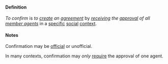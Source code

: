 #### Definition

*To confirm* is *to [create](https://github.com/gcassel/Modular-Organization-Terminology/blob/master/terms/create.md) an [agreement](https://github.com/gcassel/Modular-Organization-Terminology/blob/master/terms/agree.md)* by *[receiving](https://github.com/gcassel/Modular-Organization-Terminology/blob/master/terms/receive.md) the [approval](https://github.com/gcassel/Modular-Organization-Terminology/blob/master/terms/approve.md) of all [member agents](https://github.com/gcassel/Modular-Organization-Terminology/blob/master/compound-terms/member-agent.md)* in a [specific](https://github.com/gcassel/Modular-Organization-Terminology/blob/master/terms/specific.md) [social](https://github.com/gcassel/Modular-Organization-Terminology/blob/master/terms/social.md) [context](https://github.com/gcassel/Modular-Organization-Terminology/blob/master/terms/context.md).

#### Notes

Confirmation may be [official](https://github.com/gcassel/Modular-Organization-Terminology/blob/master/terms/official.md) or unofficial.

In many contexts, confirmation may *only* [require](https://github.com/gcassel/Modular-Organization-Terminology/blob/master/terms/require.md) the approval of one agent.   
